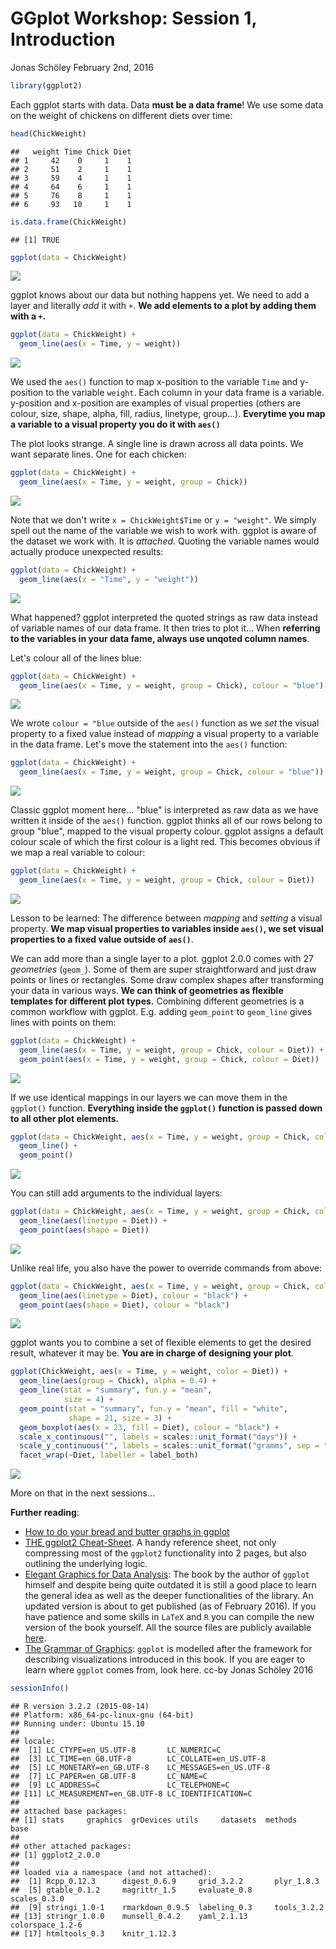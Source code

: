 GGplot Workshop: Session 1, Introduction
================
Jonas Schöley
February 2nd, 2016

``` r
library(ggplot2)
```

Each ggplot starts with data. Data **must be a data frame**! We use some data
on the weight of chickens on different diets over time:

``` r
head(ChickWeight)
```

    ##   weight Time Chick Diet
    ## 1     42    0     1    1
    ## 2     51    2     1    1
    ## 3     59    4     1    1
    ## 4     64    6     1    1
    ## 5     76    8     1    1
    ## 6     93   10     1    1

``` r
is.data.frame(ChickWeight)
```

    ## [1] TRUE

``` r
ggplot(data = ChickWeight)
```

![](2016-02-02-introduction_files/figure-markdown_github/unnamed-chunk-2-1.png)

ggplot knows about our data but nothing happens yet. We need to add a layer
and literally *add* it with `+`. **We add elements to a plot by adding them
with a `+`.**

``` r
ggplot(data = ChickWeight) +
  geom_line(aes(x = Time, y = weight))
```

![](2016-02-02-introduction_files/figure-markdown_github/unnamed-chunk-3-1.png)

We used the `aes()` function to map x-position to the variable `Time` and
y-position to the variable `weight`. Each column in your data frame is a
variable. y-position and x-position are examples of visual properties (others
are colour, size, shape, alpha, fill, radius, linetype, group...).
**Everytime you map a variable to a visual property you do it with `aes()`**

The plot looks strange. A single line is drawn across all data points. We
want separate lines. One for each chicken:

``` r
ggplot(data = ChickWeight) +
  geom_line(aes(x = Time, y = weight, group = Chick))
```

![](2016-02-02-introduction_files/figure-markdown_github/unnamed-chunk-4-1.png)

Note that we don't write `x = ChickWeight$Time` or `y = "weight"`. We simply
spell out the name of the variable we wish to work with. ggplot is aware of
the dataset we work with. It is *attached*. Quoting the variable names would
actually produce unexpected results:

``` r
ggplot(data = ChickWeight) +
  geom_line(aes(x = "Time", y = "weight"))
```

![](2016-02-02-introduction_files/figure-markdown_github/unnamed-chunk-5-1.png)

What happened? ggplot interpreted the quoted strings as raw data instead of
variable names of our data frame. It then tries to plot it... When **referring
to the variables in your data fame, always use unqoted column names**.

Let's colour all of the lines blue:

``` r
ggplot(data = ChickWeight) +
  geom_line(aes(x = Time, y = weight, group = Chick), colour = "blue")
```

![](2016-02-02-introduction_files/figure-markdown_github/unnamed-chunk-6-1.png)

We wrote `colour = "blue` outside of the `aes()` function as we *set* the
visual property to a fixed value instead of *mapping* a visual property to a
variable in the data frame. Let's move the statement into the `aes()`
function:

``` r
ggplot(data = ChickWeight) +
  geom_line(aes(x = Time, y = weight, group = Chick, colour = "blue"))
```

![](2016-02-02-introduction_files/figure-markdown_github/unnamed-chunk-7-1.png)

Classic ggplot moment here... "blue" is interpreted as raw data as we have
written it inside of the `aes()` function. ggplot thinks all of our rows
belong to group "blue", mapped to the visual property colour. ggplot assigns
a default colour scale of which the first colour is a light red. This becomes
obvious if we map a real variable to colour:

``` r
ggplot(data = ChickWeight) +
  geom_line(aes(x = Time, y = weight, group = Chick, colour = Diet))
```

![](2016-02-02-introduction_files/figure-markdown_github/unnamed-chunk-8-1.png)

Lesson to be learned: The difference between *mapping* and *setting* a visual
property. **We map visual properties to variables inside `aes()`, we set
visual properties to a fixed value outside of `aes()`**.

We can add more than a single layer to a plot. ggplot 2.0.0 comes with 27
*geometries* (`geom_`). Some of them are super straightforward and just draw
points or lines or rectangles. Some draw complex shapes after transforming
your data in various ways. **We can think of geometries as flexible templates
for different plot types.** Combining different geometries is a common
workflow with ggplot. E.g. adding `geom_point` to `geom_line` gives lines
with points on them:

``` r
ggplot(data = ChickWeight) +
  geom_line(aes(x = Time, y = weight, group = Chick, colour = Diet)) +
  geom_point(aes(x = Time, y = weight, group = Chick, colour = Diet))
```

![](2016-02-02-introduction_files/figure-markdown_github/unnamed-chunk-9-1.png)

If we use identical mappings in our layers we can move them in the `ggplot()`
function. **Everything inside the `ggplot()` function is passed down to all
other plot elements.**

``` r
ggplot(data = ChickWeight, aes(x = Time, y = weight, group = Chick, colour = Diet)) +
  geom_line() +
  geom_point()
```

![](2016-02-02-introduction_files/figure-markdown_github/unnamed-chunk-10-1.png)

You can still add arguments to the individual layers:

``` r
ggplot(data = ChickWeight, aes(x = Time, y = weight, group = Chick, colour = Diet)) +
  geom_line(aes(linetype = Diet)) +
  geom_point(aes(shape = Diet))
```

![](2016-02-02-introduction_files/figure-markdown_github/unnamed-chunk-11-1.png)

Unlike real life, you also have the power to override commands from above:

``` r
ggplot(data = ChickWeight, aes(x = Time, y = weight, group = Chick, colour = Diet)) +
  geom_line(aes(linetype = Diet), colour = "black") +
  geom_point(aes(shape = Diet), colour = "black")
```

![](2016-02-02-introduction_files/figure-markdown_github/unnamed-chunk-12-1.png)

ggplot wants you to combine a set of flexible elements to get the desired
result, whatever it may be. **You are in charge of designing your plot**.

``` r
ggplot(ChickWeight, aes(x = Time, y = weight, color = Diet)) +
  geom_line(aes(group = Chick), alpha = 0.4) +
  geom_line(stat = "summary", fun.y = "mean",
            size = 4) +
  geom_point(stat = "summary", fun.y = "mean", fill = "white",
             shape = 21, size = 3) +
  geom_boxplot(aes(x = 23, fill = Diet), colour = "black") +
  scale_x_continuous("", labels = scales::unit_format("days")) +
  scale_y_continuous("", labels = scales::unit_format("gramms", sep = "\n")) +
  facet_wrap(~Diet, labeller = label_both)
```

![](2016-02-02-introduction_files/figure-markdown_github/unnamed-chunk-13-1.png)

More on that in the next sessions...

**Further reading**:

-   [How to do your bread and butter graphs in ggplot](http://www.cookbook-r.com/Graphs/)
-   [THE ggplot2 Cheat-Sheet](https://www.rstudio.com/wp-content/uploads/2015/03/ggplot2-cheatsheet.pdf).
     A handy reference sheet, not only compressing most of the `ggplot2`
     functionality into 2 pages, but also outlining the underlying logic.
-   [Elegant Graphics for Data Analysis](https://www.springer.com/us/book/9780387981406):
     The book by the author of `ggplot` himself and despite being quite outdated
     it is still a good place to learn the general idea as well as the deeper
     functionalities of the library. An updated version is about to get
     published (as of February 2016). If you have patience and some
     skills in `LaTeX` and `R` you can compile the new version of the book
     yourself. All the source files are publicly available [here](https://github.com/hadley/ggplot2-book).
-   [The Grammar of Graphics](https://www.springer.com/us/book/9780387245447):
     `ggplot` is modelled after the framework for describing visualizations
     introduced in this book. If you are eager to learn where `ggplot` comes
     from, look here.
    cc-by Jonas Schöley 2016

``` r
sessionInfo()
```

    ## R version 3.2.2 (2015-08-14)
    ## Platform: x86_64-pc-linux-gnu (64-bit)
    ## Running under: Ubuntu 15.10
    ## 
    ## locale:
    ##  [1] LC_CTYPE=en_US.UTF-8       LC_NUMERIC=C              
    ##  [3] LC_TIME=en_GB.UTF-8        LC_COLLATE=en_US.UTF-8    
    ##  [5] LC_MONETARY=en_GB.UTF-8    LC_MESSAGES=en_US.UTF-8   
    ##  [7] LC_PAPER=en_GB.UTF-8       LC_NAME=C                 
    ##  [9] LC_ADDRESS=C               LC_TELEPHONE=C            
    ## [11] LC_MEASUREMENT=en_GB.UTF-8 LC_IDENTIFICATION=C       
    ## 
    ## attached base packages:
    ## [1] stats     graphics  grDevices utils     datasets  methods   base     
    ## 
    ## other attached packages:
    ## [1] ggplot2_2.0.0
    ## 
    ## loaded via a namespace (and not attached):
    ##  [1] Rcpp_0.12.3      digest_0.6.9     grid_3.2.2       plyr_1.8.3      
    ##  [5] gtable_0.1.2     magrittr_1.5     evaluate_0.8     scales_0.3.0    
    ##  [9] stringi_1.0-1    rmarkdown_0.9.5  labeling_0.3     tools_3.2.2     
    ## [13] stringr_1.0.0    munsell_0.4.2    yaml_2.1.13      colorspace_1.2-6
    ## [17] htmltools_0.3    knitr_1.12.3
